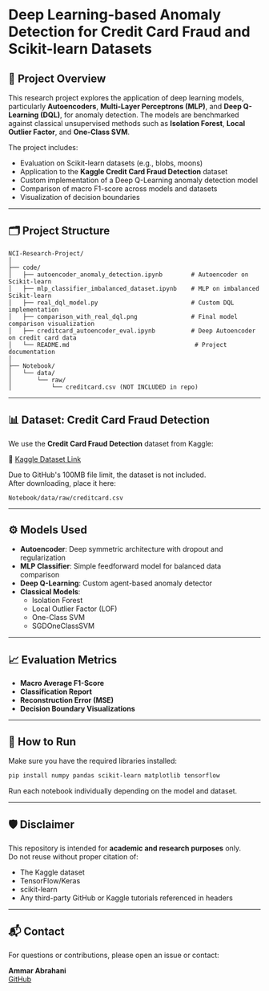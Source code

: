 
# Deep Learning-based Anomaly Detection for Credit Card Fraud and Scikit-learn Datasets

## 🧠 Project Overview

This research project explores the application of deep learning models, particularly **Autoencoders**, **Multi-Layer Perceptrons (MLP)**, and **Deep Q-Learning (DQL)**, for anomaly detection. The models are benchmarked against classical unsupervised methods such as **Isolation Forest**, **Local Outlier Factor**, and **One-Class SVM**.

The project includes:
- Evaluation on Scikit-learn datasets (e.g., blobs, moons)
- Application to the **Kaggle Credit Card Fraud Detection** dataset
- Custom implementation of a Deep Q-Learning anomaly detection model
- Comparison of macro F1-score across models and datasets
- Visualization of decision boundaries

---

## 🗂️ Project Structure

```
NCI-Research-Project/
│
├── code/
│   ├── autoencoder_anomaly_detection.ipynb        # Autoencoder on Scikit-learn
│   ├── mlp_classifier_imbalanced_dataset.ipynb    # MLP on imbalanced Scikit-learn
│   ├── real_dql_model.py                          # Custom DQL implementation
│   ├── comparison_with_real_dql.png               # Final model comparison visualization
│   ├── creditcard_autoencoder_eval.ipynb          # Deep Autoencoder on credit card data
│   └── README.md                                   # Project documentation
│
├── Notebook/
│   └── data/
│       └── raw/
│           └── creditcard.csv (NOT INCLUDED in repo)
```

---

## 📊 Dataset: Credit Card Fraud Detection

We use the **Credit Card Fraud Detection** dataset from Kaggle:

🔗 [Kaggle Dataset Link](https://www.kaggle.com/datasets/mlg-ulb/creditcardfraud)

Due to GitHub's 100MB file limit, the dataset is not included.  
After downloading, place it here:

```
Notebook/data/raw/creditcard.csv
```

---

## ⚙️ Models Used

- **Autoencoder**: Deep symmetric architecture with dropout and regularization
- **MLP Classifier**: Simple feedforward model for balanced data comparison
- **Deep Q-Learning**: Custom agent-based anomaly detector
- **Classical Models**:
  - Isolation Forest
  - Local Outlier Factor (LOF)
  - One-Class SVM
  - SGDOneClassSVM

---

## 📈 Evaluation Metrics

- **Macro Average F1-Score**
- **Classification Report**
- **Reconstruction Error (MSE)**
- **Decision Boundary Visualizations**

---

## 🧪 How to Run

Make sure you have the required libraries installed:
```bash
pip install numpy pandas scikit-learn matplotlib tensorflow
```

Run each notebook individually depending on the model and dataset.

---

## 🛡️ Disclaimer

This repository is intended for **academic and research purposes** only.  
Do not reuse without proper citation of:
- The Kaggle dataset
- TensorFlow/Keras
- scikit-learn
- Any third-party GitHub or Kaggle tutorials referenced in headers

---

## 📬 Contact

For questions or contributions, please open an issue or contact:

**Ammar Abrahani**  
[GitHub](https://github.com/ammarabrahani/deep-learning-anomaly-k8s)

